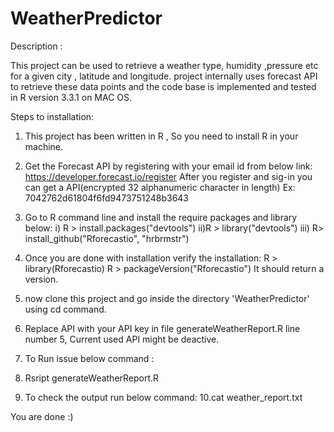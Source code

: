 # WeatherPredictor

Description :

This project can be used to retrieve a weather type, humidity ,pressure etc for a given city , latitude and longitude.
project internally uses forecast API to retrieve these data points and the code base is implemented and tested in R version 3.3.1 on MAC OS.

Steps to installation:

1. This project has been written in R , So you need to install R in your machine.

2. Get the Forecast API by registering with your email id from below link:
  https://developer.forecast.io/register
  After you register and sig-in you can get a API(encrypted 32 alphanumeric character in length)
  Ex: 7042762d61804f6fd9473751248b3643
3. Go to R command line and install the require packages and library below:
  i) R > install.packages("devtools")
  ii)R > library("devtools")
  iii) R> install_github("Rforecastio", "hrbrmstr")
4. Once you are done with installation verify the installation:
  R > library(Rforecastio)
  R > packageVersion("Rforecastio")
  It should return a version.
5. now clone this project and go inside the directory 'WeatherPredictor' using cd command.
6. Replace API with your API key in file generateWeatherReport.R line number 5, Current used API might be deactive.
7. To Run issue below command :
8. Rsript generateWeatherReport.R
9. To check the output run below command:
10.cat weather_report.txt

You are done  :)
